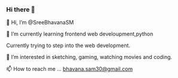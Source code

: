 ### Hi there 👋

👋 Hi, I’m @SreeBhavanaSM

🌱 I’m currently learning frontend web develoupment,python

Currently trying to step into the web development.

👀 I’m interested in sketching, gaming, watching movies and coding.

📫 How to reach me ... bhavana.sam30@gmail.com
